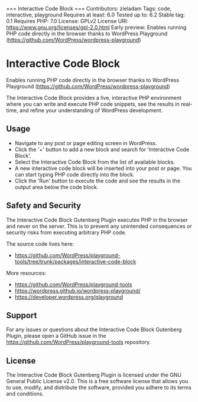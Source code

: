 === Interactive Code Block ===
Contributors: zieladam
Tags: code, interactive, playground
Requires at least: 6.0
Tested up to: 6.2
Stable tag: 0.1
Requires PHP: 7.0
License: GPLv2
License URI: https://www.gnu.org/licenses/gpl-2.0.html
Early preview: Enables running PHP code directly in the browser thanks to WordPress Playground (https://github.com/WordPress/wordpress-playground)

# Interactive Code Block

Enables running PHP code directly in the browser thanks to
WordPress Playground (https://github.com/WordPress/wordpress-playground)

The Interactive Code Block provides a live, interactive PHP environment where you
can write and execute PHP code snippets, see the results in real-time, and refine
your understanding of WordPress development.

## Usage

-   Navigate to any post or page editing screen in WordPress.
-   Click the '+' button to add a new block and search for 'Interactive Code Block'.
-   Select the Interactive Code Block from the list of available blocks.
-   A new interactive code block will be inserted into your post or page. You can start typing PHP code directly into the block.
-   Click the 'Run' button to execute the code and see the results in the output area below the code block.

## Safety and Security

The Interactive Code Block Gutenberg Plugin executes PHP in the browser and never on the server.
This is to prevent any unintended consequences or security risks from executing arbitrary
PHP code.

The source code lives here:

-   https://github.com/WordPress/playground-tools/tree/trunk/packages/interactive-code-block

More resources:

-   https://github.com/WordPress/playground-tools
-   https://wordpress.github.io/wordpress-playground/
-   https://developer.wordpress.org/playground

## Support

For any issues or questions about the Interactive Code Block Gutenberg Plugin, please open
a GitHub issue in the https://github.com/WordPress/playground-tools repository.

## License

The Interactive Code Block Gutenberg Plugin is licensed under the GNU General Public License v2.0.
This is a free software license that allows you to use, modify, and distribute the software, provided
you adhere to its terms and conditions.
